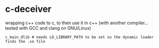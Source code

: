 # c-deceiver
wrapping c++ code to c, to then use it in c++ (with another compiler... tested with GCC and clang on GNU/Linux)

`c_main_dlib # needs LD_LIBRARY_PATH to be set so the dynamic loader finds the .so file`
